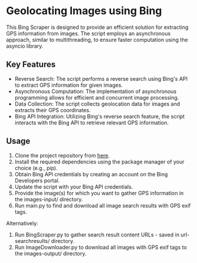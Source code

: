# Geolocating Images using Bing

This Bing Scraper is designed to provide an efficient solution for extracting GPS information from images. The script employs an asynchronous approach, similar to multithreading, to ensure faster computation using the asyncio library.

## Key Features

- Reverse Search: The script performs a reverse search using Bing's API to extract GPS information for given images.
- Asynchronous Computation: The implementation of asynchronous programming allows for efficient and concurrent image processing.
- Data Collection: The script collects geolocation data for images and extracts their GPS coordinates.
- Bing API Integration: Utilizing Bing's reverse search feature, the script interacts with the Bing API to retrieve relevant GPS information.

## Usage

1. Clone the project repository from [here](link-to-repository).
2. Install the required dependencies using the package manager of your choice (e.g., pip).
3. Obtain Bing API credentials by creating an account on the Bing Developers portal.
4. Update the script with your Bing API credentials.
5. Provide the image(s) for which you want to gather GPS information in the images-input/ directory.
6. Run main.py to find and download all image search results with GPS exif tags.  

Alternatively:
1. Run BingScraper.py to gather search result content URLs - saved in url-searchresults/ directory.
2. Run ImageDownloader.py to download all images with GPS exif tags to the images-output/ directory.


